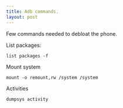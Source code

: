 ```yaml
---
title: Adb commands.
layout: post
---
```

Few commands needed to debloat the phone.

List packages:

    list packages -f

Mount system

    mount -o remount,rw /system /system

Activities

    dumpsys activity
